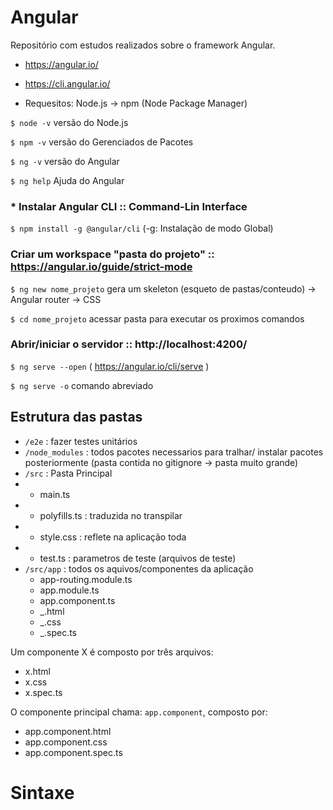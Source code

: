 # Angular
Repositório com estudos realizados sobre o framework Angular.

* https://angular.io/
* https://cli.angular.io/

* Requesitos: Node.js -> npm (Node Package Manager)

`$ node -v` versão do Node.js 

`$ npm -v` versão do Gerenciados de Pacotes

`$ ng -v` versão do Angular

`$ ng help` Ajuda do Angular

### * Instalar Angular CLI :: Command-Lin Interface

`$ npm install -g @angular/cli`  (-g: Instalação de modo Global)

### Criar um workspace "pasta do projeto" :: https://angular.io/guide/strict-mode

`$ ng new nome_projeto`  gera um skeleton (esqueto de pastas/conteudo) -> Angular router -> CSS

`$ cd nome_projeto`    acessar pasta para executar os proximos comandos

### Abrir/iniciar o servidor :: http://localhost:4200/

`$ ng serve --open`  ( https://angular.io/cli/serve )

`$ ng serve -o` comando abreviado

## Estrutura das pastas
* `/e2e` : fazer testes unitários
* `/node_modules` : todos pacotes necessarios para tralhar/ instalar pacotes posteriormente (pasta contida no gitignore -> pasta muito grande)
* `/src` : Pasta Principal
* * main.ts
* * polyfills.ts : traduzida no transpilar
* * style.css : reflete na aplicação toda
* * test.ts : parametros de teste (arquivos de teste)
* `/src/app` : todos os aquivos/componentes da aplicação
    * app-routing.module.ts
    * app.module.ts
    * app.component.ts
    * _.html
    * _.css
    * _.spec.ts

Um componente X é composto por três arquivos:
* x.html
* x.css
* x.spec.ts
 
O componente principal chama: `app.component`, composto por:
* app.component.html
* app.component.css
* app.component.spec.ts


# Sintaxe
